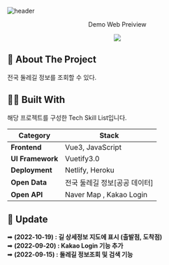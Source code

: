 
![header](https://capsule-render.vercel.app/api?type=waving&color=auto&height=300&section=header&text=Fhir-Test-web&animation=fadeIn&fontAlignY=38&desc=전국%20둘레길%20조회%20서비스&descAlignY=51&descAlign=62)



<p align='center'> Demo Web Preiview </p>
<p align='center'>
  <a href="https://walkingroadko.netlify.app">
    <img src="https://img.shields.io/badge/DEMO%20-%234FC08D.svg?&style=for-the-badge&&logoColor=white"/>
  </a>
</p>


<!-- ABOUT THE PROJECT -->
## 📖 About The Project
전국 둘레길 정보를 조회할 수 있다.



## 🧑‍💻 Built With

해당 프로젝트를 구성한 Tech Skill List입니다.

 | Category                                                   | Stack                                                   |
| ------------------------------------------------------------ | ------------------------------------------------------- |
| **Frontend**                 | Vue3, JavaScript |
| **UI Framework**             | Vuetify3.0  |
| **Deployment**               | Netlify, Heroku  |
| **Open Data**             | 전국 둘레길 정보[공공 데이터] |
| **Open API**             |  Naver Map , Kakao Login |

## 🚩 Update

➡ <b>(2022-10-19) : 길 상세정보 지도에 표시 (출발점, 도착점)</b><br>
➡ <b>(2022-09-20) : Kakao Login 기능 추가</b><br>
➡ <b>(2022-09-15) : 둘레길 정보조회 및 검색 기능</b><br> 


